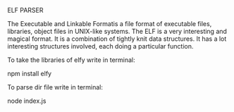 ELF PARSER

The Executable and Linkable Formatis a file format of executable files, libraries, object files in UNIX-like systems. 
The ELF is a very interesting and magical format. It is a combination of tightly knit data structures. It has a lot  interesting structures involved, each doing a particular function.

To take the libraries of elfy write in terminal:

npm install elfy

To parse dir file write in terminal:

node index.js

